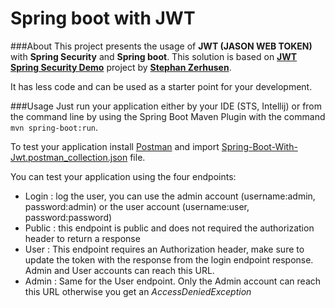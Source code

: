 # Spring boot with JWT

###About
This project presents the usage of **JWT (JASON WEB TOKEN)** with **Spring Security** and **Spring boot**. This solution
is based on [**JWT Spring Security Demo**](https://github.com/szerhusenBC/jwt-spring-security-demo "Repository link") 
project by [**Stephan Zerhusen**](https://github.com/szerhusenBC "Github's profile link").

It has less code and can be used as a starter point for your development.

###Usage
Just run your application either by your IDE (STS, Intellij) or from the command line by using the 
Spring Boot Maven Plugin with the command `mvn spring-boot:run`. 

To test your application install [Postman](https://www.getpostman.com/ "Postman link") and import 
[Spring-Boot-With-Jwt.postman_collection.json](https://github.com/Codem3ay/spring-boot-jwt/blob/master/Spring-Boot-With-Jwt.postman_collection.json 
"Postman collection link") file.

You can test your application using the four endpoints:
* Login : log the user, you can use the admin account (username:admin, password:admin) or the user 
account (username:user, password:password)
* Public : this endpoint is public and does not required the authorization header to return a response
* User : This endpoint requires an Authorization header, make sure to update the token with the response from the login endpoint response. Admin and User accounts can reach this URL.
* Admin :  Same for the User endpoint. Only the Admin account can reach this URL otherwise you get an _AccessDeniedException_
 